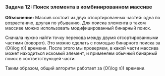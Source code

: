 ### Задача 12: Поиск элемента в комбинированном массиве

**Объяснение:**
Массив состоит из двух отсортированных частей: одна по возрастанию, другая по убыванию. Для поиска элемента в таком массиве можно использовать модифицированный бинарный поиск.

Сначала нужно найти точку перехода между двумя отсортированными частями (поворот). Это можно сделать с помощью бинарного поиска за \(O(\log n)\) времени. После этого мы проверяем, в какой части массива может находиться искомый элемент, и применяем обычный бинарный поиск в соответствующей части.

Таким образом, общий алгоритм работает за \(O(\log n)\) времени.